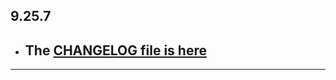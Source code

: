 ## 9.25.7

- ## The [CHANGELOG file is here](https://flutter-sound.canardoux.xyz/changelog.html)

-----------------------------------------------------------------------------------------------------------------------------------
